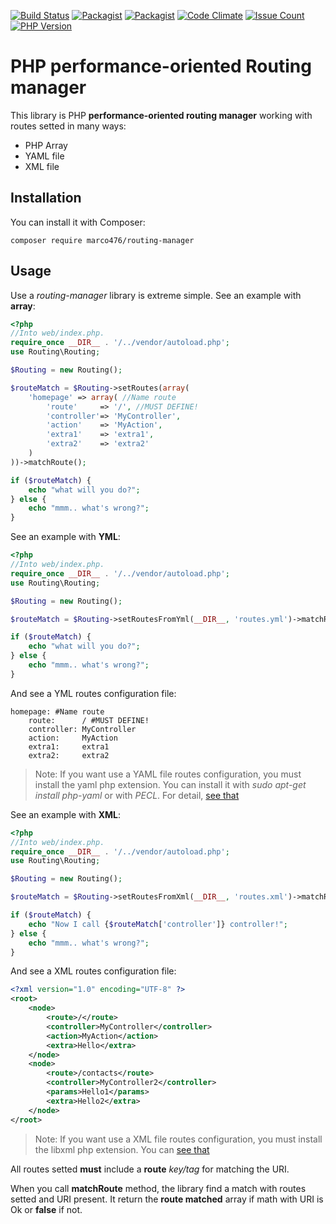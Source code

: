 [![Build Status](https://travis-ci.org/marco476/routing-manager.svg?branch=master)](https://travis-ci.org/marco476/routing-manager)
[![Packagist](https://img.shields.io/packagist/v/marco476/routing-manager.svg)](https://packagist.org/packages/marco476/routing-manager)
[![Packagist](https://img.shields.io/packagist/l/marco476/routing-manager.svg)](https://packagist.org/packages/marco476/routing-manager)
[![Code Climate](https://codeclimate.com/github/marco476/routing-manager/badges/gpa.svg)](https://codeclimate.com/github/marco476/routing-manager)
[![Issue Count](https://codeclimate.com/github/marco476/routing-manager/badges/issue_count.svg)](https://codeclimate.com/github/marco476/routing-manager)
[![PHP Version](https://img.shields.io/badge/PHP-%3E%3D5.6-blue.svg)](http://php.net/manual/en/migration56.new-features.php)

# PHP performance-oriented Routing manager
This library is PHP **performance-oriented routing manager** working with routes setted in many ways: 

* PHP Array
* YAML file
* XML file

## Installation

You can install it with Composer:

```
composer require marco476/routing-manager
```

## Usage
Use a *routing-manager* library is extreme simple.
See an example with **array**:

```PHP
<?php
//Into web/index.php.
require_once __DIR__ . '/../vendor/autoload.php';
use Routing\Routing;

$Routing = new Routing();

$routeMatch = $Routing->setRoutes(array(
    'homepage' => array( //Name route
        'route'     => '/', //MUST DEFINE!
        'controller'=> 'MyController',
        'action'    => 'MyAction',
        'extra1'    => 'extra1',
        'extra2'    => 'extra2'
    )
))->matchRoute();

if ($routeMatch) {
    echo "what will you do?";
} else {
    echo "mmm.. what's wrong?";
}
```

See an example with **YML**:

```PHP
<?php
//Into web/index.php.
require_once __DIR__ . '/../vendor/autoload.php';
use Routing\Routing;

$Routing = new Routing();

$routeMatch = $Routing->setRoutesFromYml(__DIR__, 'routes.yml')->matchRoute();

if ($routeMatch) {
    echo "what will you do?";
} else {
    echo "mmm.. what's wrong?";
}
```

And see a YML routes configuration file:

```YML
homepage: #Name route
    route:      / #MUST DEFINE!
    controller: MyController
    action:     MyAction 
    extra1:     extra1
    extra2:     extra2
```

> Note: If you want use a YAML file routes configuration, you must install the yaml php extension. You can install it with *sudo apt-get install php-yaml* or with *PECL*. For detail, [see that](http://bd808.com/pecl-file_formats-yaml/)

See an example with **XML**:

```PHP
<?php
//Into web/index.php.
require_once __DIR__ . '/../vendor/autoload.php';
use Routing\Routing;

$Routing = new Routing();

$routeMatch = $Routing->setRoutesFromXml(__DIR__, 'routes.xml')->matchRoute();

if ($routeMatch) {
    echo "Now I call {$routeMatch['controller']} controller!";
} else {
    echo "mmm.. what's wrong?";
}
```

And see a XML routes configuration file:

```XML
<?xml version="1.0" encoding="UTF-8" ?>
<root>
	<node>
		<route>/</route>
		<controller>MyController</controller>
		<action>MyAction</action>
		<extra>Hello</extra>
	</node>
	<node>
		<route>/contacts</route>
		<controller>MyController2</controller>
		<params>Hello1</params>
		<extra>Hello2</extra>
	</node>
</root>
```

> Note: If you want use a XML file routes configuration, you must install the libxml php extension. You can [see that](http://php.net/manual/en/book.libxml.php)

All routes setted **must** include a **route** *key/tag* for matching the URI.

When you call **matchRoute** method, the library find a match with routes setted and URI present.
It return the **route matched** array if math with URI is Ok or **false** if not.
